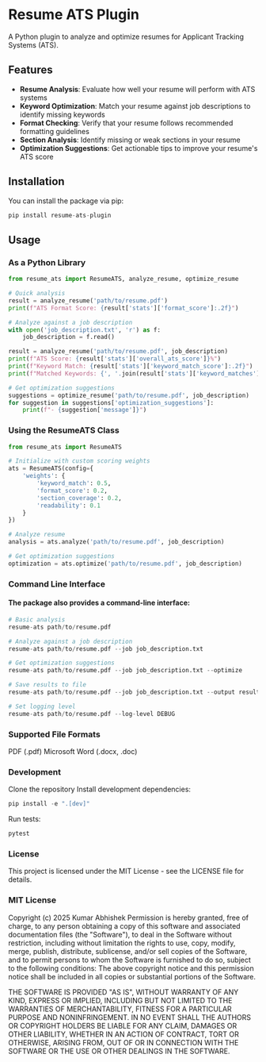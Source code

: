 # Resume ATS Plugin

A Python plugin to analyze and optimize resumes for Applicant Tracking Systems (ATS).

## Features

- **Resume Analysis**: Evaluate how well your resume will perform with ATS systems
- **Keyword Optimization**: Match your resume against job descriptions to identify missing keywords
- **Format Checking**: Verify that your resume follows recommended formatting guidelines
- **Section Analysis**: Identify missing or weak sections in your resume
- **Optimization Suggestions**: Get actionable tips to improve your resume's ATS score

## Installation

You can install the package via pip:
```python
pip install resume-ats-plugin
```
## Usage

### As a Python Library

```python
from resume_ats import ResumeATS, analyze_resume, optimize_resume

# Quick analysis
result = analyze_resume('path/to/resume.pdf')
print(f"ATS Format Score: {result['stats']['format_score']:.2f}")

# Analyze against a job description
with open('job_description.txt', 'r') as f:
    job_description = f.read()

result = analyze_resume('path/to/resume.pdf', job_description)
print(f"ATS Score: {result['stats']['overall_ats_score']}%")
print(f"Keyword Match: {result['stats']['keyword_match_score']:.2f}")
print(f"Matched Keywords: {', '.join(result['stats']['keyword_matches'][:5])}")

# Get optimization suggestions
suggestions = optimize_resume('path/to/resume.pdf', job_description)
for suggestion in suggestions['optimization_suggestions']:
    print(f"- {suggestion['message']}")
```
### Using the ResumeATS Class
```python 
from resume_ats import ResumeATS

# Initialize with custom scoring weights
ats = ResumeATS(config={
    'weights': {
        'keyword_match': 0.5,
        'format_score': 0.2,
        'section_coverage': 0.2,
        'readability': 0.1
    }
})

# Analyze resume
analysis = ats.analyze('path/to/resume.pdf', job_description)

# Get optimization suggestions
optimization = ats.optimize('path/to/resume.pdf', job_description)
```

### Command Line Interface
#### The package also provides a command-line interface:

```python 
# Basic analysis
resume-ats path/to/resume.pdf

# Analyze against a job description
resume-ats path/to/resume.pdf --job job_description.txt

# Get optimization suggestions
resume-ats path/to/resume.pdf --job job_description.txt --optimize

# Save results to file
resume-ats path/to/resume.pdf --job job_description.txt --output results.json

# Set logging level
resume-ats path/to/resume.pdf --log-level DEBUG
```

### Supported File Formats

PDF (.pdf)
Microsoft Word (.docx, .doc)

### Development
Clone the repository
Install development dependencies:
```python 
pip install -e ".[dev]"
```

Run tests:
```python 
pytest
```

### License
This project is licensed under the MIT License - see the LICENSE file for details.


### MIT License
Copyright (c) 2025 Kumar Abhishek
Permission is hereby granted, free of charge, to any person obtaining a copy
of this software and associated documentation files (the "Software"), to deal
in the Software without restriction, including without limitation the rights
to use, copy, modify, merge, publish, distribute, sublicense, and/or sell
copies of the Software, and to permit persons to whom the Software is
furnished to do so, subject to the following conditions:
The above copyright notice and this permission notice shall be included in all
copies or substantial portions of the Software.



THE SOFTWARE IS PROVIDED "AS IS", WITHOUT WARRANTY OF ANY KIND, EXPRESS OR
IMPLIED, INCLUDING BUT NOT LIMITED TO THE WARRANTIES OF MERCHANTABILITY,
FITNESS FOR A PARTICULAR PURPOSE AND NONINFRINGEMENT. IN NO EVENT SHALL THE
AUTHORS OR COPYRIGHT HOLDERS BE LIABLE FOR ANY CLAIM, DAMAGES OR OTHER
LIABILITY, WHETHER IN AN ACTION OF CONTRACT, TORT OR OTHERWISE, ARISING FROM,
OUT OF OR IN CONNECTION WITH THE SOFTWARE OR THE USE OR OTHER DEALINGS IN THE
SOFTWARE.